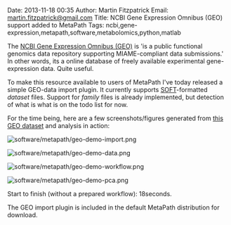 Date: 2013-11-18 00:35
Author: Martin Fitzpatrick
Email: martin.fitzpatrick@gmail.com
Title: NCBI Gene Expression Omnibus (GEO) support added to MetaPath
Tags: ncbi,gene-expression,metapath,software,metabolomics,python,matlab

The [NCBI Gene Expression Omnibus (GEO)](http://www.ncbi.nlm.nih.gov/geo/) is 'is a public functional genomics data repository supporting MIAME-compliant data submissions.' In other words, its a online database of freely available experimental gene-expression data. Quite useful.

To make this resource available to users of MetaPath I've today released a simple GEO-data import plugin. It currently supports [SOFT](http://www.ncbi.nlm.nih.gov/geo/info/soft2.html)-formatted *dataset* files. Support for *family* files is already implemented, but detection of what is what is on the todo list for now.

For the time being, here are a few screenshots/figures generated from [this GEO dataset]() and analysis in action:

![software/metapath/geo-demo-import.png](/images/software/metapath/geo-demo-import.png)

![software/metapath/geo-demo-data.png](/images/software/metapath/geo-demo-data.png)

![software/metapath/geo-demo-workflow.png](/images/software/metapath/geo-demo-workflow.png)

![software/metapath/geo-demo-pca.png](/images/software/metapath/geo-demo-pca.png)

Start to finish (without a prepared workflow): 18seconds.

The GEO import plugin is included in the default MetaPath distribution for download.



